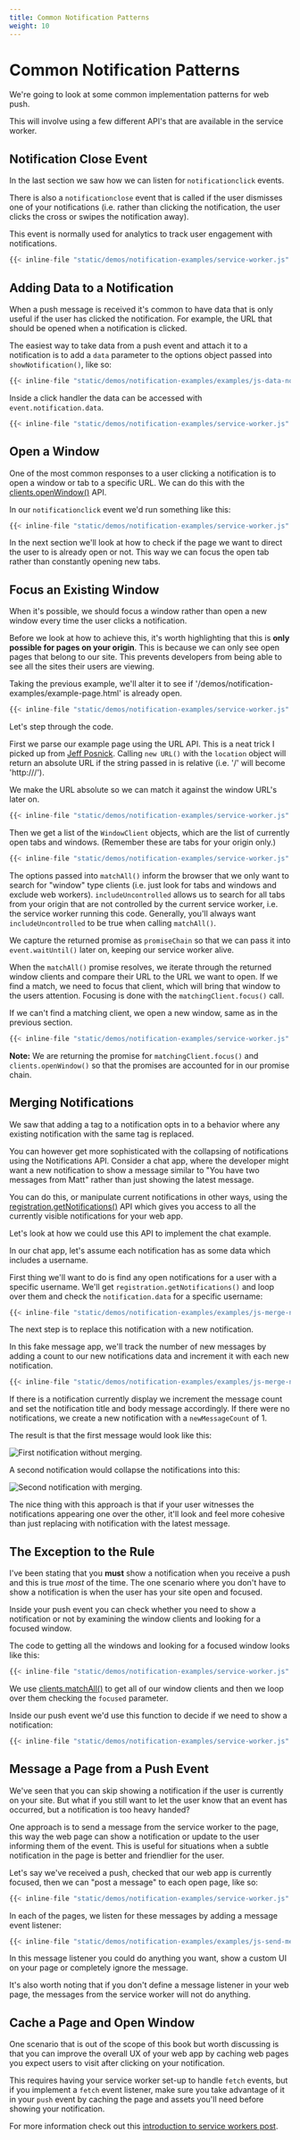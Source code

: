 ```yaml
---
title: Common Notification Patterns
weight: 10
---
```

# Common Notification Patterns

We're going to look at some common implementation patterns for web push.

This will involve using a few different API's that are available in the service worker.

## Notification Close Event

In the last section we saw how we can listen for `notificationclick` events.

There is also a `notificationclose` event that is called if the user dismisses one of your notifications (i.e. rather than clicking the notification, the user clicks the cross or swipes the notification away).

This event is normally used for analytics to track user engagement with notifications.

```javascript
{{< inline-file "static/demos/notification-examples/service-worker.js" "notificationCloseEvent" >}}
```

## Adding Data to a Notification

When a push message is received it's common to have data that is only useful if the user has clicked the notification. For example, the URL that should be opened when a notification is clicked.

The easiest way to take data from a push event and attach it to a notification is to add a `data` parameter to the options object passed into `showNotification()`, like so:

```javascript
{{< inline-file "static/demos/notification-examples/examples/js-data-notification.js" "addNotificationData" >}}
```

Inside a click handler the data can be accessed with `event.notification.data`.

```javascript
{{< inline-file "static/demos/notification-examples/service-worker.js" "printNotificationData" >}}
```

## Open a Window

One of the most common responses to a user clicking a notification is to open a window or tab to a specific URL. We can do this with the [clients.openWindow()](https://developer.mozilla.org/en-US/docs/Web/API/Clients/openWindow) API.

In our `notificationclick` event we'd run something like this:

```javascript
{{< inline-file "static/demos/notification-examples/service-worker.js" "notificationOpenWindow" >}}
```

In the next section we'll look at how to check if the page we want to direct the user to is already open or not. This way we can focus the open tab rather than constantly opening new tabs.

## Focus an Existing Window

When it's possible, we should focus a window rather than open a new window every time the user clicks a notification.

Before we look at how to achieve this, it's worth highlighting that this is **only possible for pages on your origin**. This is because we can only see open pages that belong to our site. This prevents developers from being able to see all the sites their users are viewing.

Taking the previous example, we'll alter it to see if '/demos/notification-examples/example-page.html' is already open.

```javascript
{{< inline-file "static/demos/notification-examples/service-worker.js" "notificationFocusWindow" >}}
```

Let's step through the code.

First we parse our example page using the URL API. This is a neat trick I picked up from [Jeff Posnick](https://twitter.com/jeffposnick). Calling `new URL()` with the `location` object will return an absolute URL if the string passed in is relative (i.e. '/' will become 'http://<Site Origin>/').

We make the URL absolute so we can match it against the window URL's later on.

```javascript
{{< inline-file "static/demos/notification-examples/service-worker.js" "urlToOpen" >}}
```

Then we get a list of the `WindowClient` objects, which are the list of currently open tabs and windows. (Remember these are tabs for your origin only.)

```javascript
{{< inline-file "static/demos/notification-examples/service-worker.js" "clientsMatchAll" >}}
```

The options passed into `matchAll()` inform the browser that we only want to search for "window" type clients (i.e. just look for tabs and windows and exclude web workers). `includeUncontrolled` allows us to search for all tabs from your origin that are not controlled by the current service worker, i.e. the service worker running this code. Generally, you'll always want `includeUncontrolled` to be true when calling `matchAll()`.

We capture the returned promise as `promiseChain` so that we can pass it into
`event.waitUntil()` later on, keeping our service worker alive.

When the `matchAll()` promise resolves, we iterate through the returned window clients and compare their URL to the URL we want to open. If we find a match, we need to focus that client, which will bring that window to the users attention. Focusing is done with the `matchingClient.focus()` call.

If we can't find a matching client, we open a new window, same as in the previous section.

```javascript
{{< inline-file "static/demos/notification-examples/service-worker.js" "searchClients" >}}
```

**Note:** We are returning the promise for `matchingClient.focus()` and
`clients.openWindow()` so that the promises are accounted for in our promise
chain.

## Merging Notifications

We saw that adding a tag to a notification opts in to a behavior where any
existing notification with the same tag is replaced.

You can however get more sophisticated with the collapsing of notifications using the Notifications API. Consider a chat app, where the developer might want a new notification to show a message similar to "You have two messages from Matt" rather than just showing the latest message.

You can do this, or manipulate current notifications in other ways, using the [registration.getNotifications()](https://developer.mozilla.org/en-US/docs/Web/API/ServiceWorkerRegistration/getNotifications) API which gives you access to all the currently visible notifications for your web app.

Let's look at how we could use this API to implement the chat example.

In our chat app, let's assume each notification has as some data which includes a username.

First thing we'll want to do is find any open notifications for a user with a specific username. We'll get `registration.getNotifications()` and loop over them and check the `notification.data` for a specific username:

```javascript
{{< inline-file "static/demos/notification-examples/examples/js-merge-notification.js" "getNotifications" >}}
```

The next step is to replace this notification with a new notification.

In this fake message app, we'll track the number of new messages by adding a count to our new notifications data and increment it with each new notification.

```javascript
{{< inline-file "static/demos/notification-examples/examples/js-merge-notification.js" "manipulateNotification" >}}
```

If there is a notification currently display we increment the message count and set the notification title and body message accordingly. If there
were no notifications, we create a new notification with a `newMessageCount` of 1.

The result is that the first message would look like this:

<p class="u-center">
  <img src="/images/notification-screenshots/desktop/merge-notification-first.png" alt="First notification without merging." />
</p>

A second notification would collapse the notifications into this:

<p class="u-center">
  <img src="/images/notification-screenshots/desktop/merge-notification-second.png" alt="Second notification with merging." />
</p>

The nice thing with this approach is that if your user witnesses the notifications appearing one over the other, it'll look and feel more cohesive than just replacing with notification with the latest message.

## The Exception to the Rule

I've been stating that you **must** show a notification when you receive a push and this is true *most* of the time. The one scenario where you don't have to show a notification is when the user has your site open and focused.

Inside your push event you can check whether you need to show a notification or not by examining the window clients and looking for a focused window.

The code to getting all the windows and looking for a focused window looks like this:

```javascript
{{< inline-file "static/demos/notification-examples/service-worker.js" "isClientFocused" >}}
```

We use [clients.matchAll()](https://developer.mozilla.org/en-US/docs/Web/API/Clients/matchAll) to get all of our window clients and then we loop over them checking the `focused` parameter.

Inside our push event we'd use this function to decide if we need to show a notification:

```javascript
{{< inline-file "static/demos/notification-examples/service-worker.js" "showNotificationRequired" >}}
```

## Message a Page from a Push Event

We've seen that you can skip showing a notification if the user is currently on your site. But what if you still want to let the user know that an event has occurred, but a notification is too heavy handed?

One approach is to send a message from the service worker to the page, this way the web page can show a notification or update to the user informing them of the event. This is useful for situations when a subtle notification in the page is better and friendlier for the user.

Let's say we've received a push, checked that our web app is currently focused, then we can "post a message" to each open page, like so:

```javascript
{{< inline-file "static/demos/notification-examples/service-worker.js" "sendPageMessage" >}}
```

In each of the pages, we listen for these messages by adding a message event listener:

```javascript
{{< inline-file "static/demos/notification-examples/examples/js-send-message-to-page.js" "swMessageListener" >}}
```

In this message listener you could do anything you want, show a custom UI on your page or completely ignore the message.

It's also worth noting that if you don't define a message listener in your web page, the messages from the service worker will not do anything.

## Cache a Page and Open Window

One scenario that is out of the scope of this book but worth discussing is that you can improve the overall UX of your web app by caching web pages you expect users to visit after clicking on your notification.

This requires having your service worker set-up to handle `fetch` events, but if you implement a `fetch` event listener, make sure you take advantage of it in your `push` event by caching the page and assets you'll need before showing your notification.

For more information check out this [introduction to service workers post](https://developers.google.com/web/fundamentals/getting-started/primers/service-workers).
